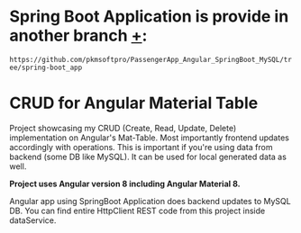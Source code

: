 # Spring Boot Application is provide in another branch [+](https://github.com/pkmsoftpro/PassengerApp_Angular_SpringBoot_MySQL/tree/spring-boot_app):  
  ```https://github.com/pkmsoftpro/PassengerApp_Angular_SpringBoot_MySQL/tree/spring-boot_app```

# CRUD for Angular Material Table

Project showcasing my CRUD (Create, Read, Update, Delete) implementation on Angular's Mat-Table. Most importantly frontend updates accordingly
with operations. This is important if you're using data from backend (some DB like MySQL). It can be used for local generated data
as well.

**Project uses Angular version 8 including Angular Material 8.**

Angular app using SpringBoot Application does backend updates to MySQL DB.
You can find entire HttpClient REST code from this project inside dataService.
